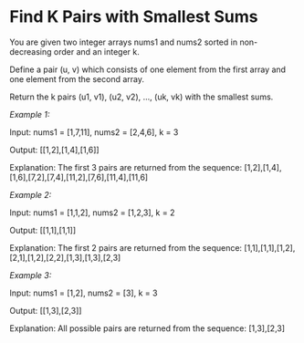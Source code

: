# Find K Pairs with Smallest Sums

You are given two integer arrays nums1 and nums2 sorted in non-decreasing order and an integer k.

Define a pair (u, v) which consists of one element from the first array and one element from the second array.

Return the k pairs (u1, v1), (u2, v2), ..., (uk, vk) with the smallest sums.

*Example 1:*

Input: nums1 = [1,7,11], nums2 = [2,4,6], k = 3

Output: [[1,2],[1,4],[1,6]]

Explanation: The first 3 pairs are returned from the sequence: [1,2],[1,4],[1,6],[7,2],[7,4],[11,2],[7,6],[11,4],[11,6]

*Example 2:*

Input: nums1 = [1,1,2], nums2 = [1,2,3], k = 2

Output: [[1,1],[1,1]]

Explanation: The first 2 pairs are returned from the sequence: [1,1],[1,1],[1,2],[2,1],[1,2],[2,2],[1,3],[1,3],[2,3]

*Example 3:*

Input: nums1 = [1,2], nums2 = [3], k = 3

Output: [[1,3],[2,3]]

Explanation: All possible pairs are returned from the sequence: [1,3],[2,3]